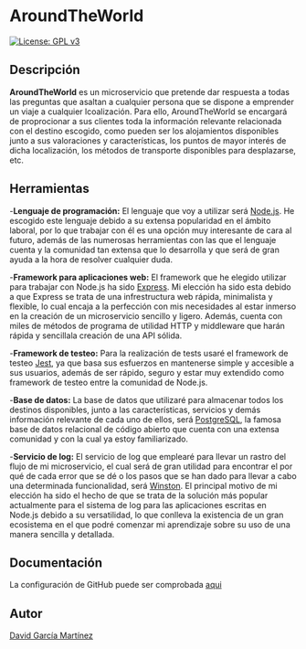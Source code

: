 # AroundTheWorld
[![License: GPL v3](https://img.shields.io/badge/License-GPLv3-blue.svg)](https://www.gnu.org/licenses/gpl-3.0)
## Descripción
**AroundTheWorld** es un microservicio que pretende dar respuesta a todas las preguntas que asaltan a cualquier persona que se dispone a emprender un viaje a cualquier lcoalización. Para ello, AroundTheWorld se encargará de proprocionar a sus clientes toda la información relevante relacionada con el destino escogido, como pueden ser los alojamientos disponibles junto a sus valoraciones y características, los puntos de mayor interés de dicha localización, los métodos de transporte disponibles para desplazarse, etc.

## Herramientas
-**Lenguaje de programación:** El lenguaje que voy a utilizar será [Node.js](https://nodejs.org/es/). He escogido este lenguaje debido a su extensa popularidad en el ámbito laboral, por lo que trabajar con él es una opción muy interesante de cara al futuro, además de las numerosas herramientas con las que el lenguaje cuenta y la comunidad tan extensa que lo desarrolla y que será de gran ayuda a la hora de resolver cualquier duda. 

-**Framework para aplicaciones web:** El framework que he elegido utilizar para trabajar con Node.js ha sido [Express](https://expressjs.com/es/). Mi elección ha sido esta debido a que Express se trata de una infrestructura web rápida, minimalista y flexible, lo cual encaja a la perfección con mis necesidades al estar inmerso en la creación de un microservicio sencillo y ligero. Además, cuenta con miles de métodos de programa de utilidad HTTP y middleware que harán rápida y sencillala creación de una API sólida. 

-**Framework de testeo:** Para la realización de tests usaré el framework de testeo [Jest](https://jestjs.io/), ya que basa sus esfuerzos en mantenerse simple y accesible a sus usuarios, además de ser rápido, seguro y estar muy extendido como framework de testeo entre la comunidad de Node.js.  

-**Base de datos:** La base de datos que utilizaré para almacenar todos los destinos disponibles, junto a las características, servicios y demás información relevante de cada uno de ellos, será [PostgreSQL](https://www.postgresql.org/), la famosa base de datos relacional de código abierto que cuenta con una extensa comunidad y con la cual ya estoy familiarizado. 

-**Servicio de log:** El servicio de log que emplearé para llevar un rastro del flujo de mi microservicio, el cual será de gran utilidad para encontrar el por qué de cada error que se dé o los pasos que se han dado para llevar a cabo una determinada funcionalidad, será [Winston](https://github.com/winstonjs/winston). El principal motivo de mi elección ha sido el hecho de que se trata de la solución más popular actualmente para el sistema de log para las aplicaciones escritas en Node.js debido a su versatilidad, lo que conlleva la existencia de un gran ecosistema en el que podré comenzar mi aprendizaje sobre su uso de una manera sencilla y detallada.   
## Documentación
La configuración de GitHub puede ser comprobada [aqui](documentos/configGit.md)

## Autor
[David García Martínez](https://github.com/Davidspace)
